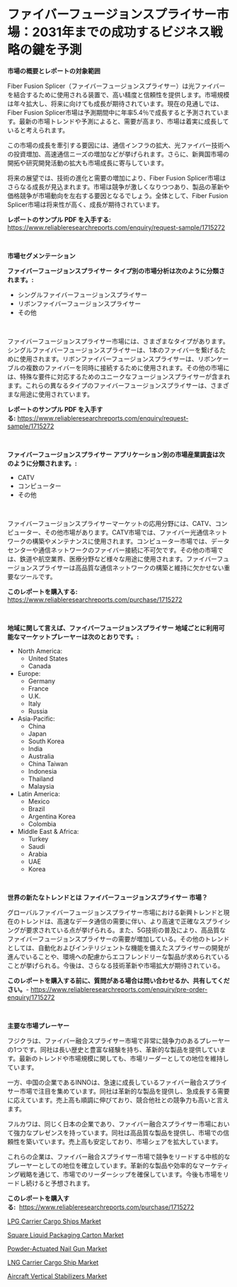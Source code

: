 <p><h1>ファイバーフュージョンスプライサー市場：2031年までの成功するビジネス戦略の鍵を予測</h1></p><p><strong>市場の概要とレポートの対象範囲</strong></p>
<p><p>Fiber Fusion Splicer（ファイバーフュージョンスプライサー）は光ファイバーを結合するために使用される装置で、高い精度と信頼性を提供します。市場規模は年々拡大し、将来に向けても成長が期待されています。現在の見通しでは、Fiber Fusion Splicer市場は予測期間中に年率5.4％で成長すると予測されています。最新の市場トレンドや予測によると、需要が高まり、市場は着実に成長していると考えられます。</p><p>この市場の成長を牽引する要因には、通信インフラの拡大、光ファイバー技術への投資増加、高速通信ニーズの増加などが挙げられます。さらに、新興国市場の開拓や研究開発活動の拡大も市場成長に寄与しています。</p><p>将来の展望では、技術の進化と需要の増加により、Fiber Fusion Splicer市場はさらなる成長が見込まれます。市場は競争が激しくなりつつあり、製品の革新や価格競争が市場動向を左右する要因となるでしょう。全体として、Fiber Fusion Splicer市場は将来性が高く、成長が期待されています。</p></p>
<p><strong>レポートのサンプル PDF を入手する:</strong> <a href="https://www.reliableresearchreports.com/enquiry/request-sample/1715272">https://www.reliableresearchreports.com/enquiry/request-sample/1715272</a></p>
<p>&nbsp;</p>
<p><strong>市場セグメンテーション</strong></p>
<p><strong>ファイバーフュージョンスプライサー タイプ別の市場分析は次のように分類されます。:</strong></p>
<p><ul><li>シングルファイバーフュージョンスプライサー</li><li>リボンファイバーフュージョンスプライサー</li><li>その他</li></ul></p>
<p>&nbsp;</p>
<p><p>ファイバーフュージョンスプライサー市場には、さまざまなタイプがあります。シングルファイバーフュージョンスプライサーは、1本のファイバーを繋げるために使用されます。リボンファイバーフュージョンスプライサーは、リボンケーブルの複数のファイバーを同時に接続するために使用されます。その他の市場には、特殊な要件に対応するためのユニークなフュージョンスプライサーが含まれます。これらの異なるタイプのファイバーフュージョンスプライサーは、さまざまな用途に使用されています。</p></p>
<p><strong>レポートのサンプル PDF を入手する:</strong>&nbsp;<a href="https://www.reliableresearchreports.com/enquiry/request-sample/1715272">https://www.reliableresearchreports.com/enquiry/request-sample/1715272</a></p>
<p>&nbsp;</p>
<p><strong> ファイバーフュージョンスプライサー アプリケーション別の市場産業調査は次のように分類されます。:</strong></p>
<p><ul><li>CATV</li><li>コンピューター</li><li>その他</li></ul></p>
<p>&nbsp;</p>
<p><p>ファイバーフュージョンスプライサーマーケットの応用分野には、CATV、コンピューター、その他市場があります。CATV市場では、ファイバー光通信ネットワークの構築やメンテナンスに使用されます。コンピューター市場では、データセンターや通信ネットワークのファイバー接続に不可欠です。その他の市場では、鉄道や航空業界、医療分野など様々な用途に使用されます。ファイバーフュージョンスプライサーは高品質な通信ネットワークの構築と維持に欠かせない重要なツールです。</p></p>
<p><strong>このレポートを購入する:</strong>&nbsp; <a href="https://www.reliableresearchreports.com/purchase/1715272">https://www.reliableresearchreports.com/purchase/1715272</a></p>
<p>&nbsp;</p>
<p><strong>地域に関して言えば、ファイバーフュージョンスプライサー 地域ごとに利用可能なマーケットプレーヤーは次のとおりです。:</strong></p>
<p><ul>
    <li>
        North America:
        <ul>
            <li>United States</li>
            <li>Canada</li>
        </ul>
    </li>
    <li>
        Europe:
        <ul>
            <li>Germany</li>
            <li>France</li>
            <li>U.K.</li>
            <li>Italy</li>
            <li>Russia</li>
        </ul>
    </li>
    <li>
        Asia-Pacific:
        <ul>
            <li>China</li>
            <li>Japan</li>
            <li>South Korea</li>
            <li>India</li>
            <li>Australia</li>
            <li>China Taiwan</li>
            <li>Indonesia</li>
            <li>Thailand</li>
            <li>Malaysia</li>
        </ul>
    </li>
    <li>
        Latin America:
        <ul>
            <li>Mexico</li>
            <li>Brazil</li>
            <li>Argentina Korea</li>
            <li>Colombia</li>
        </ul>
    </li>
    <li>
        Middle East & Africa:
        <ul>
            <li>Turkey</li>
            <li>Saudi</li>
            <li>Arabia</li>
            <li>UAE</li>
            <li>Korea</li>
        </ul>
    </li>
    </ul></p>
<p>&nbsp;</p>
<p><strong>世界の新たなトレンドとは ファイバーフュージョンスプライサー 市場？</strong></p>
<p><p>グローバルファイバーフュージョンスプライサー市場における新興トレンドと現在のトレンドは、高速なデータ通信の需要に伴い、より高速で正確なスプライシングが要求されている点が挙げられる。また、5G技術の普及により、高品質なファイバーフュージョンスプライサーの需要が増加している。その他のトレンドとしては、自動化およびインテリジェントな機能を備えたスプライサーの開発が進んでいることや、環境への配慮からエコフレンドリーな製品が求められていることが挙げられる。今後は、さらなる技術革新や市場拡大が期待されている。</p></p>
<p><strong>このレポートを購入する前に、質問がある場合は問い合わせるか、共有してください。</strong>- <a href="https://www.reliableresearchreports.com/enquiry/pre-order-enquiry/1715272">https://www.reliableresearchreports.com/enquiry/pre-order-enquiry/1715272</a></p>
<p>&nbsp;</p>
<p><strong>主要な市場プレーヤー</strong></p>
<p><p>フジクラは、ファイバー融合スプライサー市場で非常に競争力のあるプレーヤーの1つです。同社は長い歴史と豊富な経験を持ち、革新的な製品を提供しています。最新のトレンドや市場規模に関しても、市場リーダーとしての地位を維持しています。</p><p>一方、中国の企業であるINNOは、急速に成長しているファイバー融合スプライサー市場で注目を集めています。同社は革新的な製品を提供し、急成長する需要に応えています。売上高も順調に伸びており、競合他社との競争力も高いと言えます。</p><p>フルカワは、同じく日本の企業であり、ファイバー融合スプライサー市場において強力なプレゼンスを持っています。同社は高品質な製品を提供し、市場での信頼性を築いています。売上高も安定しており、市場シェアを拡大しています。</p><p>これらの企業は、ファイバー融合スプライサー市場で競争をリードする中核的なプレーヤーとしての地位を確立しています。革新的な製品や効率的なマーケティング戦略を通じて、市場でのリーダーシップを確保しています。今後も市場をリードし続けると予想されます。</p></p>
<p><strong>このレポートを購入する:</strong>&nbsp;&nbsp;<a href="https://www.reliableresearchreports.com/purchase/1715272">https://www.reliableresearchreports.com/purchase/1715272</a></p>
<p><p><a href="https://github.com/lubmix/Market-Research-Report-List-1/blob/main/lpg-carrier-cargo-ships-market.md">LPG Carrier Cargo Ships Market</a></p><p><a href="https://view.publitas.com/reportprime-1/square-liquid-packaging-carton-market-offer-valuable-insights-into-market-size-market-share-market-trends-and-projections-spanning-from-2024-to-2031/">Square Liquid Packaging Carton Market</a></p><p><a href="https://lydian-appliance-61d.notion.site/Powder-Actuated-Nail-Gun-Market-Research-Report-Forecasted-for-Period-from-2024-2031-by-Market-Ty-2cfe721b207143a6934aa3866ed77f9f">Powder-Actuated Nail Gun Market</a></p><p><a href="https://github.com/joannagoyvaerts/Market-Research-Report-List-1/blob/main/lng-carrier-cargo-ship-market.md">LNG Carrier Cargo Ship Market</a></p><p><a href="https://summer-dogwood-3e9.notion.site/Aircraft-Vertical-Stabilizers-Market-Centers-on-Aspects-such-as-Market-Growth-Market-Share-Market--8cd188eb51d54cc6aecbf5086bbc59ca">Aircraft Vertical Stabilizers Market</a></p></p>